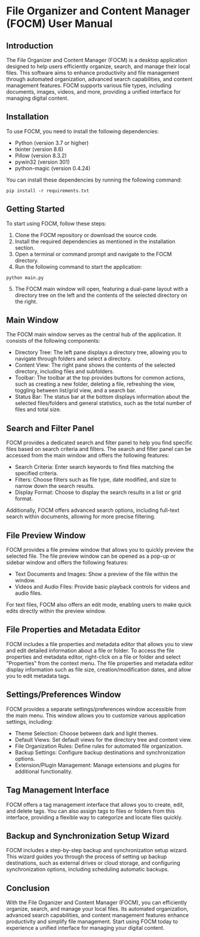 # File Organizer and Content Manager (FOCM) User Manual

## Introduction

The File Organizer and Content Manager (FOCM) is a desktop application designed to help users efficiently organize, search, and manage their local files. This software aims to enhance productivity and file management through automated organization, advanced search capabilities, and content management features. FOCM supports various file types, including documents, images, videos, and more, providing a unified interface for managing digital content.

## Installation

To use FOCM, you need to install the following dependencies:

- Python (version 3.7 or higher)
- tkinter (version 8.6)
- Pillow (version 8.3.2)
- pywin32 (version 301)
- python-magic (version 0.4.24)

You can install these dependencies by running the following command:

```
pip install -r requirements.txt
```

## Getting Started

To start using FOCM, follow these steps:

1. Clone the FOCM repository or download the source code.
2. Install the required dependencies as mentioned in the installation section.
3. Open a terminal or command prompt and navigate to the FOCM directory.
4. Run the following command to start the application:

```
python main.py
```

5. The FOCM main window will open, featuring a dual-pane layout with a directory tree on the left and the contents of the selected directory on the right.

## Main Window

The FOCM main window serves as the central hub of the application. It consists of the following components:

- Directory Tree: The left pane displays a directory tree, allowing you to navigate through folders and select a directory.
- Content View: The right pane shows the contents of the selected directory, including files and subfolders.
- Toolbar: The toolbar at the top provides buttons for common actions, such as creating a new folder, deleting a file, refreshing the view, toggling between list/grid view, and a search bar.
- Status Bar: The status bar at the bottom displays information about the selected files/folders and general statistics, such as the total number of files and total size.

## Search and Filter Panel

FOCM provides a dedicated search and filter panel to help you find specific files based on search criteria and filters. The search and filter panel can be accessed from the main window and offers the following features:

- Search Criteria: Enter search keywords to find files matching the specified criteria.
- Filters: Choose filters such as file type, date modified, and size to narrow down the search results.
- Display Format: Choose to display the search results in a list or grid format.

Additionally, FOCM offers advanced search options, including full-text search within documents, allowing for more precise filtering.

## File Preview Window

FOCM provides a file preview window that allows you to quickly preview the selected file. The file preview window can be opened as a pop-up or sidebar window and offers the following features:

- Text Documents and Images: Show a preview of the file within the window.
- Videos and Audio Files: Provide basic playback controls for videos and audio files.

For text files, FOCM also offers an edit mode, enabling users to make quick edits directly within the preview window.

## File Properties and Metadata Editor

FOCM includes a file properties and metadata editor that allows you to view and edit detailed information about a file or folder. To access the file properties and metadata editor, right-click on a file or folder and select "Properties" from the context menu. The file properties and metadata editor display information such as file size, creation/modification dates, and allow you to edit metadata tags.

## Settings/Preferences Window

FOCM provides a separate settings/preferences window accessible from the main menu. This window allows you to customize various application settings, including:

- Theme Selection: Choose between dark and light themes.
- Default Views: Set default views for the directory tree and content view.
- File Organization Rules: Define rules for automated file organization.
- Backup Settings: Configure backup destinations and synchronization options.
- Extension/Plugin Management: Manage extensions and plugins for additional functionality.

## Tag Management Interface

FOCM offers a tag management interface that allows you to create, edit, and delete tags. You can also assign tags to files or folders from this interface, providing a flexible way to categorize and locate files quickly.

## Backup and Synchronization Setup Wizard

FOCM includes a step-by-step backup and synchronization setup wizard. This wizard guides you through the process of setting up backup destinations, such as external drives or cloud storage, and configuring synchronization options, including scheduling automatic backups.

## Conclusion

With the File Organizer and Content Manager (FOCM), you can efficiently organize, search, and manage your local files. Its automated organization, advanced search capabilities, and content management features enhance productivity and simplify file management. Start using FOCM today to experience a unified interface for managing your digital content.